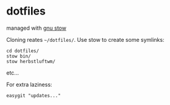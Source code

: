 # dotfiles
managed with [gnu stow](http://brandon.invergo.net/news/2012-05-26-using-gnu-stow-to-manage-your-dotfiles.html)

Cloning reates `~/dotfiles/`. Use stow to create some symlinks:

    cd dotfiles/
    stow bin/
    stow herbstluftwm/


etc...

For extra laziness:

`easygit "updates..."`
